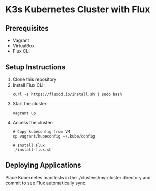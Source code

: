 # K3s Kubernetes Cluster with Flux

## Prerequisites
- Vagrant
- VirtualBox
- Flux CLI

## Setup Instructions
1. Clone this repository
2. Install Flux CLI: 
   ```
   curl -s https://fluxcd.io/install.sh | sudo bash
   ```
3. Start the cluster:
   ```
   vagrant up
   ```
4. Access the cluster:
   ```
   # Copy kubeconfig from VM
   cp vagrant/kubeconfig ~/.kube/config
   
   # Install Flux
   ./install-flux.sh
   ```

## Deploying Applications
Place Kubernetes manifests in the ./clusters/my-cluster directory and commit to see Flux automatically sync.
